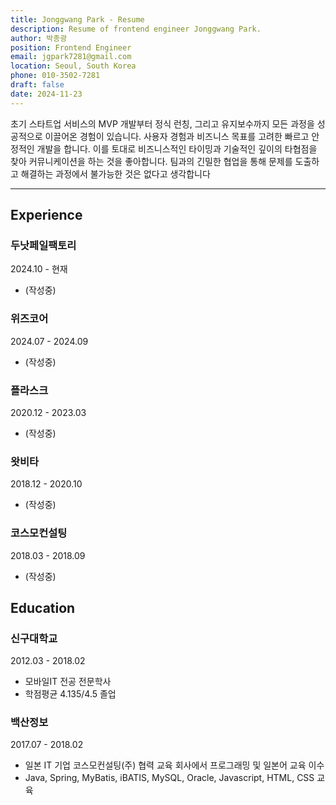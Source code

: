 ```yaml
---
title: Jonggwang Park - Resume
description: Resume of frontend engineer Jonggwang Park.
author: 박종광
position: Frontend Engineer
email: jgpark7281@gmail.com
location: Seoul, South Korea
phone: 010-3502-7281
draft: false
date: 2024-11-23
---
```


초기 스타트업 서비스의 MVP 개발부터 정식 런칭, 그리고 유지보수까지 모든 과정을 성공적으로 이끌어온 경험이 있습니다.
사용자 경험과 비즈니스 목표를 고려한 빠르고 안정적인 개발을 합니다.
이를 토대로 비즈니스적인 타이밍과 기술적인 깊이의 타협점을 찾아 커뮤니케이션을 하는 것을 좋아합니다.
팀과의 긴밀한 협업을 통해 문제를 도출하고 해결하는 과정에서 불가능한 것은 없다고 생각합니다

---

## Experience

### 두낫페일팩토리

2024.10 - 현재

- (작성중)

### 위즈코어

2024.07 - 2024.09

- (작성중)

### 플라스크

2020.12 - 2023.03

- (작성중)

### 왓비타

2018.12 - 2020.10

- (작성중)

### 코스모컨설팅

2018.03 - 2018.09

- (작성중)

## Education

### 신구대학교

2012.03 - 2018.02

- 모바일IT 전공 전문학사
- 학점평균 4.135/4.5 졸업

### 백산정보

2017.07 - 2018.02

- 일본 IT 기업 코스모컨설팅(주) 협력 교육 회사에서 프로그래밍 및 일본어 교육 이수
- Java, Spring, MyBatis, iBATIS, MySQL, Oracle, Javascript, HTML, CSS 교육
